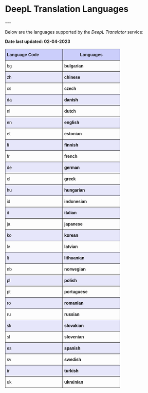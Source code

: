 
<h1><strong>DeepL Translation Languages</strong></h1>
---


<p align="justify">
Below are the languages supported by the <i>DeepL Translator</i> service:
</p>

<b>Date last updated: 02-04-2023</b>

<style type="text/css">

   table{
    width: 75%;
    display: table;
    table-layout: fixed;
  }

.tg  {border-collapse:collapse;border-spacing:0;}
.tg td{border-color:black;border-style:solid;border-width:1px;font-family:Arial, sans-serif;font-size:14px;
  overflow:hidden;padding:10px 5px;word-break:normal;}
.tg th{border-color:black;border-style:solid;border-width:1px;font-family:Arial, sans-serif;font-size:14px;
  font-weight:normal;overflow:hidden;padding:10px 5px;word-break:normal;}
.tg .tg-cyze{background-color:#cbcefb;font-weight:bold;text-align:left;vertical-align:top}
.tg .tg-fs2w{background-color:#cbcefb;font-weight:bold;text-align:center;vertical-align:top}
.tg .tg-0lax{text-align:left;vertical-align:top}
.tg .tg-tf2e{font-weight:bold;text-align:left;vertical-align:top}


tbody tr:nth-child(even){
  background-color: #E6E6FA;
  color:  #000000;
}
</style>


<table class="tg">
<thead>
  <tr>
    <th class="tg-cyze">Language Code</th>
    <th class="tg-fs2w">Languages</th>
  </tr>
</thead>
<tbody>
  <tr>
    <td class="tg-0lax">bg</td>
    <td class="tg-tf2e">bulgarian</td>
  </tr>
  <tr>
    <td class="tg-0lax">zh</td>
    <td class="tg-tf2e">chinese</td>
  </tr>
  <tr>
    <td class="tg-0lax">cs</td>
    <td class="tg-tf2e">czech</td>
  </tr>
  <tr>
    <td class="tg-0lax">da</td>
    <td class="tg-tf2e">danish</td>
  </tr>
  <tr>
    <td class="tg-0lax">nl</td>
    <td class="tg-tf2e">dutch</td>
  </tr>
  <tr>
    <td class="tg-0lax">en</td>
    <td class="tg-tf2e">english</td>
  </tr>
  <tr>
    <td class="tg-0lax">et</td>
    <td class="tg-tf2e">estonian</td>
  </tr>
  <tr>
    <td class="tg-0lax">fi</td>
    <td class="tg-tf2e">finnish</td>
  </tr>
  <tr>
    <td class="tg-0lax">fr</td>
    <td class="tg-tf2e">french</td>
  </tr>
  <tr>
    <td class="tg-0lax">de</td>
    <td class="tg-tf2e">german</td>
  </tr>
  <tr>
    <td class="tg-0lax">el</td>
    <td class="tg-tf2e">greek</td>
  </tr>
  <tr>
    <td class="tg-0lax">hu</td>
    <td class="tg-tf2e">hungarian</td>
  </tr>
  <tr>
    <td class="tg-0lax">id</td>
    <td class="tg-tf2e">indonesian</td>
  </tr>
  <tr>
    <td class="tg-0lax">it</td>
    <td class="tg-tf2e">italian</td>
  </tr>
  <tr>
    <td class="tg-0lax">ja</td>
    <td class="tg-tf2e">japanese</td>
  </tr>
  <tr>
    <td class="tg-0lax">ko</td>
    <td class="tg-tf2e">korean</td>
  </tr>
  <tr>
    <td class="tg-0lax">lv</td>
    <td class="tg-tf2e">latvian</td>
  </tr>
  <tr>
    <td class="tg-0lax">lt</td>
    <td class="tg-tf2e">lithuanian</td>
  </tr>
  <tr>
    <td class="tg-0lax">nb</td>
    <td class="tg-tf2e">norwegian</td>
  </tr>
  <tr>
    <td class="tg-0lax">pl</td>
    <td class="tg-tf2e">polish</td>
  </tr>
  <tr>
    <td class="tg-0lax">pt</td>
    <td class="tg-tf2e">portuguese</td>
  </tr>
  <tr>
    <td class="tg-0lax">ro</td>
    <td class="tg-tf2e">romanian</td>
  </tr>
  <tr>
    <td class="tg-0lax">ru</td>
    <td class="tg-tf2e">russian</td>
  </tr>
  <tr>
    <td class="tg-0lax">sk</td>
    <td class="tg-tf2e">slovakian</td>
  </tr>
  <tr>
    <td class="tg-0lax">sl</td>
    <td class="tg-tf2e">slovenian</td>
  </tr>
  <tr>
    <td class="tg-0lax">es</td>
    <td class="tg-tf2e">spanish</td>
  </tr>
  <tr>
    <td class="tg-0lax">sv</td>
    <td class="tg-tf2e">swedish</td>
  </tr>
  <tr>
    <td class="tg-0lax">tr</td>
    <td class="tg-tf2e">turkish</td>
  </tr>
  <tr>
    <td class="tg-0lax">uk</td>
    <td class="tg-tf2e">ukrainian</td>
  </tr>
</tbody>
</table>
